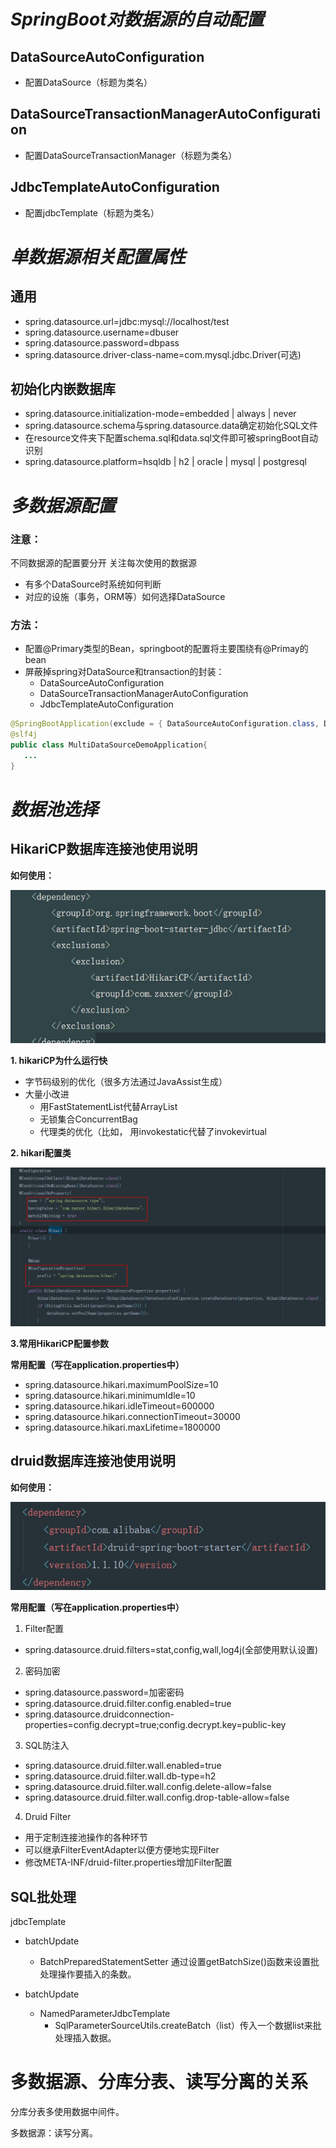 # ***SpringBoot对数据源的自动配置***
## **DataSourceAutoConfiguration**
 - 配置DataSource（标题为类名）
## **DataSourceTransactionManagerAutoConfiguration**
 - 配置DataSourceTransactionManager（标题为类名）
## **JdbcTemplateAutoConfiguration**
 - 配置jdbcTemplate（标题为类名）
# ***单数据源相关配置属性***
## 通用
- spring.datasource.url=jdbc:mysql://localhost/test
- spring.datasource.username=dbuser
- spring.datasource.password=dbpass
- spring.datasource.driver-class-name=com.mysql.jdbc.Driver(可选)
## 初始化内嵌数据库
- spring.datasource.initialization-mode=embedded | always | never
- spring.datasource.schema与spring.datasource.data确定初始化SQL文件
- 在resource文件夹下配置schema.sql和data.sql文件即可被springBoot自动识别
- spring.datasource.platform=hsqldb | h2 | oracle | mysql | postgresql
# ***多数据源配置*** 
### **注意：**
不同数据源的配置要分开
关注每次使用的数据源
- 有多个DataSource时系统如何判断
- 对应的设施（事务，ORM等）如何选择DataSource
### **方法：**
- 配置@Primary类型的Bean，springboot的配置将主要围绕有@Primay的bean
- 屏蔽掉spring对DataSource和transaction的封装：
   - DataSourceAutoConfiguration
   - DataSourceTransactionManagerAutoConfiguration
   - JdbcTemplateAutoConfiguration
```java
@SpringBootApplication(exclude = { DataSourceAutoConfiguration.class, DataSourceTransactionManagerAutoConfiguration.class, JdbcTemplateAutoConfiguration.class})
@slf4j
public class MultiDataSourceDemoApplication{
   ...
}
```
# ***数据池选择***
## HikariCP数据库连接池使用说明

**如何使用：**

![pomHikari](images/pomHikari.jpg)

**1. hikariCP为什么运行快**
   - 字节码级别的优化（很多方法通过JavaAssist生成）
   - 大量小改进
     - 用FastStatementList代替ArrayList
     - 无锁集合ConcurrentBag
     - 代理类的优化（比如， 用invokestatic代替了invokevirtual

**2. hikari配置类**

![hikari](images/hikari.jpg)

**3.常用HikariCP配置参数**

**常用配置（写在application.properties中）**
- spring.datasource.hikari.maximumPoolSize=10
- spring.datasource.hikari.minimumIdle=10
- spring.datasource.hikari.idleTimeout=600000
- spring.datasource.hikari.connectionTimeout=30000
- spring.datasource.hikari.maxLifetime=1800000
 ## druid数据库连接池使用说明
**如何使用：**

 ![pomDruid](images/pomDruid.jpg)

**常用配置（写在application.properties中）**
1. Filter配置
- spring.datasource.druid.filters=stat,config,wall,log4j(全部使用默认设置)
2. 密码加密
- spring.datasource.password=加密密码
- spring.datasource.druid.filter.config.enabled=true
- spring.datasource.druidconnection-properties=config.decrypt=true;config.decrypt.key=public-key
3. SQL防注入
- spring.datasource.druid.filter.wall.enabled=true
- spring.datasource.druid.filter.wall.db-type=h2
- spring.datasource.druid.filter.wall.config.delete-allow=false
- spring.datasource.druid.filter.wall.config.drop-table-allow=false

4. Druid Filter
- 用于定制连接池操作的各种环节
- 可以继承FilterEventAdapter以便方便地实现Filter
- 修改META-INF/druid-filter.properties增加Filter配置
## SQL批处理
jdbcTemplate
- batchUpdate
  - BatchPreparedStatementSetter 通过设置getBatchSize()函数来设置批处理操作要插入的条数。

- batchUpdate
  -  NamedParameterJdbcTemplate 
     - SqlParameterSourceUtils.createBatch（list）传入一个数据list来批处理插入数据。

# 多数据源、分库分表、读写分离的关系

分库分表多使用数据中间件。

多数据源：读写分离。